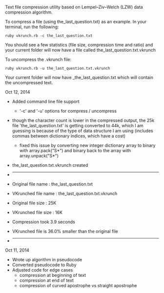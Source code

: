 Text file compression utility based on Lempel–Ziv–Welch (LZW) data compression algorithm.

To compress a file (using the_last_question.txt) as an example. In your terminal, run the following:
```
ruby vkrunch.rb -c the_last_question.txt
```
You should see a few statistics (file size, compression time and ratio) and your current folder will now have a file called the_last_question.txt.vkrunch

To uncompress the .vkrunch file:
```
ruby vkrunch.rb -u the_last_question.txt.vkrunch
```
Your current folder will now have _the_last_question.txt which will contain the uncompressed text.

Oct 12, 2014
- Added command line file support
  - '-c' and '-u' options for compress / uncompress
- though the character count is lower in the compressed output, the 25k file 'the_last_question.txt' is getting converted to 44k, which I am guessing is because of the type of data structure I am using (includes commas between dictionary indices, which have a cost)
  - fixed this issue by converting new integer dictionary array to binary with array.pack("S*") and binary back to the array with array.unpack("S*")

- the_last_question.txt.vkrunch created
- ________________________________________________________
- Original file name    : the_last_question.txt
- VKrunched file name   : the_last_question.txt.vkrunch
- Original file size    : 25K
- VKrunched file size   : 16K
- Compression took 3.9 seconds
- VKrunched file is 36.0% smaller than the original file
- ________________________________________________________

Oct 11, 2014
- Wrote up algorithm in pseudocode
- Converted pseudocode to Ruby
- Adjusted code for edge cases
  - compression at beginning of text
  - compression at end of text
  - compression of curved apostrophe vs straight apostrophe
